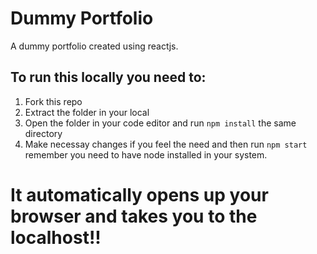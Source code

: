 # Dummy Portfolio
A dummy portfolio created using reactjs.

## To run this locally you need to:

1. Fork this repo
2. Extract the folder in your local
3. Open the folder in your code editor and run ```npm install``` the same directory
4. Make necessay changes if you feel the need and then run ```npm start``` remember you need to have node installed in your system.


# It automatically opens up your browser and takes you to the localhost!!
